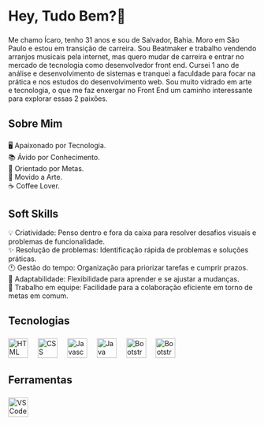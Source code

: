 <h1 align="left">Hey, Tudo Bem?👋 </h1>

###

<p align="left">Me chamo Ícaro, tenho 31 anos e sou de Salvador, Bahia. Moro em São Paulo e estou em transição de carreira. Sou Beatmaker e trabalho vendendo arranjos musicais pela internet, mas quero mudar de carreira e entrar no mercado de tecnologia como desenvolvedor front end. Cursei 1 ano de análise e desenvolvimento de sistemas e tranquei a faculdade para focar na prática e nos estudos do desenvolvimento web. Sou muito vidrado em arte e tecnologia, o que me faz enxergar no Front End um caminho interessante para explorar essas 2 paixões.
</p>

###

<h2 align="left">Sobre Mim</h2>

###

<p align="left">🖥️ Apaixonado por Tecnologia.<br>📚 Ávido por Conhecimento.<br>🎯 Orientado por Metas.<br>🎨 Movido a Arte.<br>☕ Coffee Lover.</p>

###

<h2 align="left">Soft Skills</h2>



<p align="left">💡 Criatividade: Penso dentro e fora da caixa para resolver desafios visuais e  problemas de funcionalidade.<br>
                ✨ Resolução de problemas: Identificação rápida de problemas e soluções práticas.<br>
                🕚 Gestão do tempo: Organização para priorizar tarefas e cumprir prazos.<br>
                🧠 Adaptabilidade: Flexibilidade para aprender e se ajustar a mudanças.<br>
                🤝 Trabalho em equipe: Facilidade para a colaboração eficiente em torno de metas em comum.<br>
</p>

###

<h2 align="left">Tecnologias</h2>

###

<div align="left">
  <img src="https://upload.wikimedia.org/wikipedia/commons/thumb/6/61/HTML5_logo_and_wordmark.svg/512px-HTML5_logo_and_wordmark.svg.png" height="40" alt="HTML Logo"  />
  <img width="12" />
  <img src="https://upload.wikimedia.org/wikipedia/commons/thumb/d/d5/CSS3_logo_and_wordmark.svg/363px-CSS3_logo_and_wordmark.svg.png" height="40" alt="CSS Logo"  />
  <img width="12" />
  <img src="https://cdn.jsdelivr.net/gh/devicons/devicon/icons/javascript/javascript-original.svg" height="40" alt="Javascript Logo"  />
  <img width="12" />
  <img src="https://upload.wikimedia.org/wikipedia/pt/thumb/3/30/Java_programming_language_logo.svg/800px-Java_programming_language_logo.svg.png" height="40" alt="Java Logo"  />
  <img width="12" />
  <img src="https://upload.wikimedia.org/wikipedia/commons/thumb/b/b2/Bootstrap_logo.svg/1280px-Bootstrap_logo.svg.png" height="40" alt="Bootstrap Logo"  />
  <img width="12" />
    <img src="https://upload.wikimedia.org/wikipedia/commons/thumb/a/a7/React-icon.svg/1024px-React-icon.svg.png" height="40" alt="Bootstrap Logo"  />
  <img width="12" />
</div>

###

<h2 align="left">Ferramentas</h2>

###

<div align="left">
  <img src="https://upload.wikimedia.org/wikipedia/commons/thumb/9/9a/Visual_Studio_Code_1.35_icon.svg/1024px-Visual_Studio_Code_1.35_icon.svg.png" height="40" alt="VSCode Logo"  />
  <img width="12" />
</div>

###

